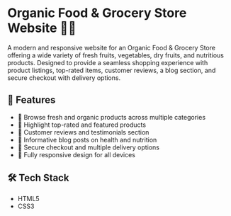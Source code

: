 # Organic Food & Grocery Store Website 🍎🥦

A modern and responsive website for an Organic Food & Grocery Store offering a wide variety of fresh fruits, vegetables, dry fruits, and nutritious products. Designed to provide a seamless shopping experience with product listings, top-rated items, customer reviews, a blog section, and secure checkout with delivery options.

## 🚀 Features

- 🥭 Browse fresh and organic products across multiple categories
- 🌟 Highlight top-rated and featured products
- 📝 Customer reviews and testimonials section
- 📖 Informative blog posts on health and nutrition
- 🛒 Secure checkout and multiple delivery options
- 📱 Fully responsive design for all devices

## 🛠️ Tech Stack

- HTML5
- CSS3
